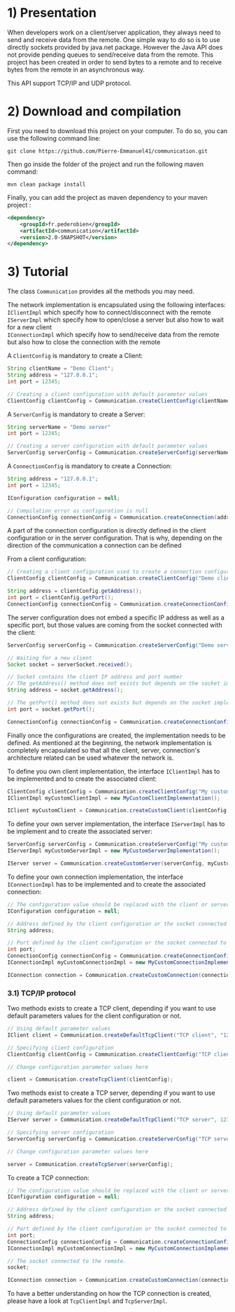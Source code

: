 # 1) Presentation

When developers work on a client/server application, they always need to send and receive data from the remote. One simple way to do so is to use directly sockets provided by java.net package. However the Java API does not provide pending queues to send/receive data from the remote. This project has been created in order to send bytes to a remote and to receive bytes from the remote in an asynchronous way.

This API support TCP/IP and UDP protocol.

# 2) Download and compilation

First you need to download this project on your computer. To do so, you can use the following command line:

```git
git clone https://github.com/Pierre-Emmanuel41/communication.git
```

Then go inside the folder of the project and run the following maven command:

```maven
mvn clean package install
```

Finally, you can add the project as maven dependency to your maven project :

```xml
<dependency>
	<groupId>fr.pederobien</groupId>
	<artifactId>communication</artifactId>
	<version>2.0-SNAPSHOT</version>
</dependency>
```

# 3) Tutorial

The class <code>Communication</code> provides all the methods you may need.

The network implementation is encapsulated using the following interfaces:<br>
<code>IClientImpl</code> which specify how to connect/disconnect with the remote<br>
<code>IServerImpl</code> which specify how to open/close a server but also how to wait for a new client<br>
<code>IConnectionImpl</code> which specify how to send/receive data from the remote but also how to close the connection with the remote<br>

A <code>ClientConfig</code> is mandatory to create a Client:

```java
String clientName = "Demo Client";
String address = "127.0.0.1";
int port = 12345;

// Creating a client configuration with default parameter values
ClientConfig clientConfig = Communication.createClientConfig(clientName, address, port);
```

A <code>ServerConfig</code> is mandatory to create a Server:

```java
String serverName = "Demo server"
int port = 12345;

// Creating a server configuration with default parameter values
ServerConfig serverConfig = Communication.createServerConfig(serverName, port);
```

A <code>ConnectionConfig</code> is mandatory to create a Connection:

```java
String address = "127.0.0.1";
int port = 12345;

IConfiguration configuration = null;

// Compilation error as configuration is null
ConnectionConfig connectionConfig = Communication.createConnection(address, port, configuration);
```

A part of the connection configuration is directly defined in the client configuration or in the server configuration. That is why, depending on the direction of the communication a connection can be defined<br>

From a client configuration:

```java
// Creating a client configuration used to create a connection configuration
ClientConfig clientConfig = Communication.createClientConfig("Demo client", "127.0.0.1", 12345);

String address = clientConfig.getAddress();
int port = clientConfig.getPort();
ConnectionConfig connectionConfig = Communication.createConnectionConfig(address, port, clientConfig);
```

The server configuration does not embed a specific IP address as well as a specific port, but those values are coming from the socket connected with the client:

```java
ServerConfig serverConfig = Communication.createServerConfig("Demo server", 12345);

// Waiting for a new client
Socket socket = serverSocket.received();

// Socket contains the client IP address and port number
// The getAddress() method does not exists but depends on the socket implementation
String address = socket.getAddress();

// The getPort() method does not exists but depends on the socket implementation
int port = socket.getPort();

ConnectionConfig connectionConfig = Communication.createConnectionConfig(address, port, serverConfig);
```

Finally once the configurations are created, the implementation needs to be defined. As mentioned at the beginning, the network implementation is completely encapsulated so that all the client, server, connection's architecture related can be used whatever the network is.

To define you own client implementation, the interface <code>IClientImpl</code> has to be implemented and to create the associated client:

```java
ClientConfig clientConfig = Communication.createClientConfig("My custom client", "127.0.0.1", 12345);
IClientImpl myCustomClientImpl = new MyCustomClientImplementation();

IClient myCustomClient = Communication.createCustomClient(clientConfig, myCustomClientImpl);
```

To define your own server implementation, the interface <code>IServerImpl</code> has to be implement and to create the associated server:

```java
ServerConfig serverConfig = Communication.createServerConfig("My custom server", "127.0.0.1", 12345);
IServerImpl myCustomServerImpl = new MyCustomServerImplementation();

IServer server = Communication.createCustomServer(serverConfig, myCustomServerImpl);
```

To define your own connection implementation, the interface <code>IConnectionImpl</code> has to be implemented and to create the associated connection:

```java
// The configuration value should be replaced with the client or server configuration
IConfiguration configuration = null;

// Address defined by the client configuration or the socket connected to the client
String address;

// Port defined by the client configuration or the socket connected to the client
int port;
ConnectionConfig connectionConfig = Communication.createConnectionConfig(address, port, configuration);
IConnectionImpl myCustomConnectionImpl = new MyCustomConnectionImplementation();

IConnection connection = Communication.createCustomConnection(connectionConfig, myCustomConnectionImpl);
```

### 3.1) TCP/IP protocol

Two methods exists to create a TCP client, depending if you want to use default parameters values for the client configuration or not.

```java
// Using default parameter values
IClient client = Communication.createDefaultTcpClient("TCP client", "127.0.0.1", 12345);

// Specifying client configuration
ClientConfig clientConfig = Communication.createClientConfig("TCP client", "127.0.0.1", 12345");

// Change configuration parameter values here

client = Communication.createTcpClient(clientConfig);
```

Two methods exist to create a TCP server, depending if you want to use default parameters values for the client configuration or not.

```java
// Using default parameter values
IServer server = Communication.createDefaultTcpClient("TCP server", 12345);

// Specifying server configuration
ServerConfig serverConfig = Communication.createServerConfig("TCP server", 12345);

// Change configuration parameter values here

server = Communication.createTcpServer(serverConfig);
```

To create a TCP connection:

```java
// The configuration value should be replaced with the client or server configuration
IConfiguration configuration = null;

// Address defined by the client configuration or the socket connected to the client
String address;

// Port defined by the client configuration or the socket connected to the client
int port;
ConnectionConfig connectionConfig = Communication.createConnectionConfig("127.0.0.1", 12345, configuration);
IConnectionImpl myCustomConnectionImpl = new MyCustomConnectionImplementation();

// The socket connected to the remote.
socket;

IConnection connection = Communication.createCustomConnection(connectionConfig, new ConnectionImpl(socket));
```

To have a better understanding on how the TCP connection is created, please have a look at <code>TcpClientImpl</code> and <code>TcpServerImpl</code>.